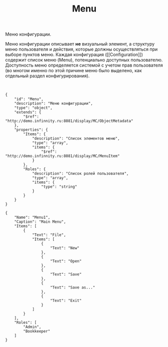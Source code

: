 ﻿---
layout: default
title: Menu
position: 3
categories: 
tags: 
---

Меню конфигурации.

Меню конфигурации описывает **не** визуальный элемент, а структуру меню пользователя и действия, которые должны осуществляться при выборе пунктов меню. Каждая конфигурация ([[Configuration]]) содержит список меню (Menu), потенциально доступных пользователю. Доступность меню определяется системой с учетом прав пользователя (во многом именно по этой причине меню было выделено, как отдельный раздел конфигурирования).

  

```
{
	"id": "Menu",
	"description": "Меню конфигурации",
	"type": "object",
	"extends": {
		"$ref": "http://demo.infinnity.ru:8081/display/MC/ObjectMetadata"
	},
	"properties": {
		"Items": {
			"description": "Список элементов меню",
			"type": "array",
			"items": {
				"$ref": "http://demo.infinnity.ru:8081/display/MC/MenuItem"
			}
		},
		"Roles": {
			"description": "Список ролей пользователя",
			"type": "array",
			"items": {
				"type": "string"
			}
		}
	}
}
```

```
{
	"Name": "Menu1",
	"Caption": "Main Menu",
	"Items": [
		{
		    "Text": "File",
		    "Items": [
		        {
        		    "Text": "New"
		        },
        		{
        		    "Text": "Open"
		        },
        		{
        		    "Text": "Save"
		        },
        		{
        		    "Text": "Save as..."
		        },
        		{
        		    "Text": "Exit"
		        }
		    ]
		}
	],
	"Roles": [
		"Admin",
		"Bookkeeper"
	]
} 
```

  


  


